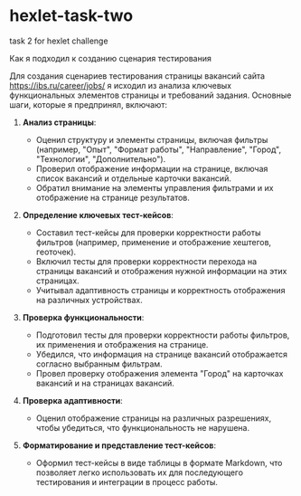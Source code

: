 # hexlet-task-two
task 2 for hexlet challenge

Как я подходил к созданию сценария тестирования

Для создания сценариев тестирования страницы вакансий сайта https://ibs.ru/career/jobs/ я исходил из анализа ключевых функциональных элементов страницы и требований задания. Основные шаги, которые я предпринял, включают:

1. **Анализ страницы**:
   - Оценил структуру и элементы страницы, включая фильтры (например, "Опыт", "Формат работы", "Направление", "Город", "Технологии", "Дополнительно").
   - Проверил отображение информации на странице, включая список вакансий и отдельные карточки вакансий.
   - Обратил внимание на элементы управления фильтрами и их отображение на странице результатов.

2. **Определение ключевых тест-кейсов**:
   - Составил тест-кейсы для проверки корректности работы фильтров (например, применение и отображение хештегов, геоточек).
   - Включил тесты для проверки корректности перехода на страницы вакансий и отображения нужной информации на этих страницах.
   - Учитывал адаптивность страницы и корректность отображения на различных устройствах.

3. **Проверка функциональности**:
   - Подготовил тесты для проверки корректности работы фильтров, их применения и отображения на странице.
   - Убедился, что информация на странице вакансий отображается согласно выбранным фильтрам.
   - Провел проверку отображения элемента "Город" на карточках вакансий и на страницах вакансий.

4. **Проверка адаптивности**:
   - Оценил отображение страницы на различных разрешениях, чтобы убедиться, что функциональность не нарушена.

5. **Форматирование и представление тест-кейсов**:
   - Оформил тест-кейсы в виде таблицы в формате Markdown, что позволяет легко использовать их для последующего тестирования и интеграции в процесс работы.

